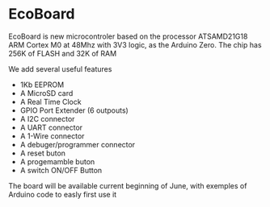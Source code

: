# EcoBoard
EcoBoard is new microcontroler based on the processor ATSAMD21G18 ARM Cortex M0 at 48Mhz with 3V3 logic, as the Arduino Zero.
The chip has 256K of FLASH and 32K of RAM

We add several useful features
* 1Kb EEPROM
* A MicroSD card
* A Real Time Clock
* GPIO Port Extender (6 outpouts)
* A I2C connector
* A UART connector
* A 1-Wire connector
* A debuger/programmer connector
* A reset buton
* A progemamble buton
* A switch ON/OFF Button

The board will be available current beginning of June, with exemples of Arduino code to easly first use it
